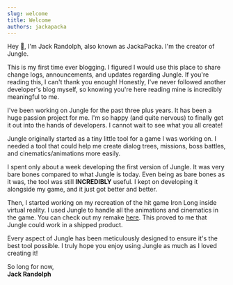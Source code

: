 ```yaml
---
slug: welcome
title: Welcome
authors: jackapacka
---
```


Hey 👋, I'm Jack Randolph, also known as JackaPacka. I'm the creator of Jungle.

This is my first time ever blogging. I figured I would use this place to share change logs, announcements, and updates
regarding Jungle. If you're reading this, I can't thank you enough! Honestly, I've never followed another developer's
blog myself, so knowing you're here reading mine is incredibly meaningful to me.

I've been working on Jungle for the past three plus years. It has been a huge passion project for me. I'm so happy 
(and quite nervous) to finally get it out into the hands of developers. I cannot wait to see what you all create!

Jungle originally started as a tiny little tool for a game I was working on. I needed a tool that could help me create
dialog trees, missions, boss battles, and cinematics/animations more easily.

I spent only about a week developing the first version of Jungle. It was very bare bones compared to what Jungle is 
today. Even being as bare bones as it was, the tool was still **INCREDIBLY** useful. I kept on developing it alongside
my game, and it just got better and better.

Then, I started working on my recreation of the hit game Iron Long inside virtual reality. I used Jungle to handle all 
the animations and cinematics in the game. You can check out my remake [here](https://jackaapacka.itch.io/iron-lung-vr).
This proved to me that Jungle could work in a shipped product.

Every aspect of Jungle has been meticulously designed to ensure it's the best tool possible. I truly hope you enjoy
using Jungle as much as I loved creating it!

So long for now,
<br/>**Jack Randolph**
